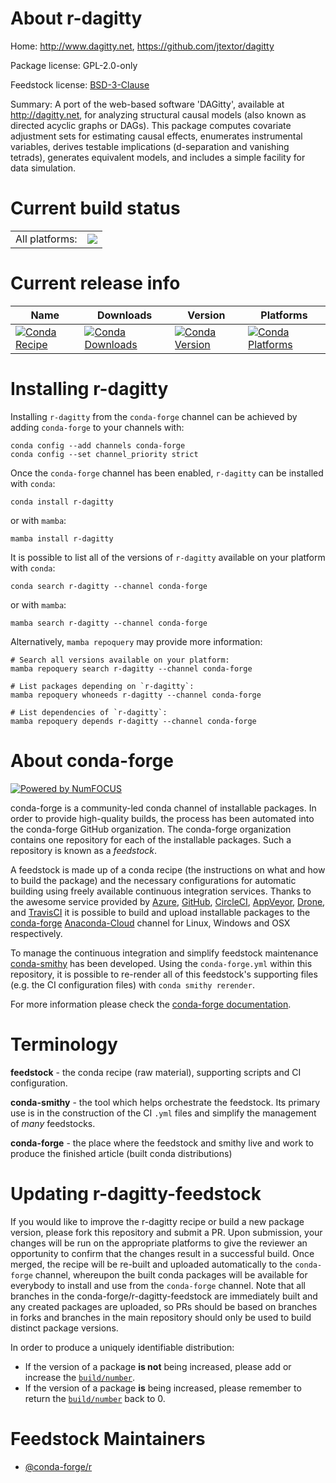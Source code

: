 About r-dagitty
===============

Home: http://www.dagitty.net, https://github.com/jtextor/dagitty

Package license: GPL-2.0-only

Feedstock license: [BSD-3-Clause](https://github.com/conda-forge/r-dagitty-feedstock/blob/main/LICENSE.txt)

Summary: A port of the web-based software 'DAGitty', available at <http://dagitty.net>, for analyzing structural causal models (also known as directed acyclic graphs or DAGs). This package computes covariate adjustment sets for estimating causal effects, enumerates instrumental variables, derives testable implications (d-separation and vanishing tetrads), generates equivalent models, and includes a simple facility for data simulation.

Current build status
====================


<table><tr><td>All platforms:</td>
    <td>
      <a href="https://dev.azure.com/conda-forge/feedstock-builds/_build/latest?definitionId=11173&branchName=main">
        <img src="https://dev.azure.com/conda-forge/feedstock-builds/_apis/build/status/r-dagitty-feedstock?branchName=main">
      </a>
    </td>
  </tr>
</table>

Current release info
====================

| Name | Downloads | Version | Platforms |
| --- | --- | --- | --- |
| [![Conda Recipe](https://img.shields.io/badge/recipe-r--dagitty-green.svg)](https://anaconda.org/conda-forge/r-dagitty) | [![Conda Downloads](https://img.shields.io/conda/dn/conda-forge/r-dagitty.svg)](https://anaconda.org/conda-forge/r-dagitty) | [![Conda Version](https://img.shields.io/conda/vn/conda-forge/r-dagitty.svg)](https://anaconda.org/conda-forge/r-dagitty) | [![Conda Platforms](https://img.shields.io/conda/pn/conda-forge/r-dagitty.svg)](https://anaconda.org/conda-forge/r-dagitty) |

Installing r-dagitty
====================

Installing `r-dagitty` from the `conda-forge` channel can be achieved by adding `conda-forge` to your channels with:

```
conda config --add channels conda-forge
conda config --set channel_priority strict
```

Once the `conda-forge` channel has been enabled, `r-dagitty` can be installed with `conda`:

```
conda install r-dagitty
```

or with `mamba`:

```
mamba install r-dagitty
```

It is possible to list all of the versions of `r-dagitty` available on your platform with `conda`:

```
conda search r-dagitty --channel conda-forge
```

or with `mamba`:

```
mamba search r-dagitty --channel conda-forge
```

Alternatively, `mamba repoquery` may provide more information:

```
# Search all versions available on your platform:
mamba repoquery search r-dagitty --channel conda-forge

# List packages depending on `r-dagitty`:
mamba repoquery whoneeds r-dagitty --channel conda-forge

# List dependencies of `r-dagitty`:
mamba repoquery depends r-dagitty --channel conda-forge
```


About conda-forge
=================

[![Powered by
NumFOCUS](https://img.shields.io/badge/powered%20by-NumFOCUS-orange.svg?style=flat&colorA=E1523D&colorB=007D8A)](https://numfocus.org)

conda-forge is a community-led conda channel of installable packages.
In order to provide high-quality builds, the process has been automated into the
conda-forge GitHub organization. The conda-forge organization contains one repository
for each of the installable packages. Such a repository is known as a *feedstock*.

A feedstock is made up of a conda recipe (the instructions on what and how to build
the package) and the necessary configurations for automatic building using freely
available continuous integration services. Thanks to the awesome service provided by
[Azure](https://azure.microsoft.com/en-us/services/devops/), [GitHub](https://github.com/),
[CircleCI](https://circleci.com/), [AppVeyor](https://www.appveyor.com/),
[Drone](https://cloud.drone.io/welcome), and [TravisCI](https://travis-ci.com/)
it is possible to build and upload installable packages to the
[conda-forge](https://anaconda.org/conda-forge) [Anaconda-Cloud](https://anaconda.org/)
channel for Linux, Windows and OSX respectively.

To manage the continuous integration and simplify feedstock maintenance
[conda-smithy](https://github.com/conda-forge/conda-smithy) has been developed.
Using the ``conda-forge.yml`` within this repository, it is possible to re-render all of
this feedstock's supporting files (e.g. the CI configuration files) with ``conda smithy rerender``.

For more information please check the [conda-forge documentation](https://conda-forge.org/docs/).

Terminology
===========

**feedstock** - the conda recipe (raw material), supporting scripts and CI configuration.

**conda-smithy** - the tool which helps orchestrate the feedstock.
                   Its primary use is in the construction of the CI ``.yml`` files
                   and simplify the management of *many* feedstocks.

**conda-forge** - the place where the feedstock and smithy live and work to
                  produce the finished article (built conda distributions)


Updating r-dagitty-feedstock
============================

If you would like to improve the r-dagitty recipe or build a new
package version, please fork this repository and submit a PR. Upon submission,
your changes will be run on the appropriate platforms to give the reviewer an
opportunity to confirm that the changes result in a successful build. Once
merged, the recipe will be re-built and uploaded automatically to the
`conda-forge` channel, whereupon the built conda packages will be available for
everybody to install and use from the `conda-forge` channel.
Note that all branches in the conda-forge/r-dagitty-feedstock are
immediately built and any created packages are uploaded, so PRs should be based
on branches in forks and branches in the main repository should only be used to
build distinct package versions.

In order to produce a uniquely identifiable distribution:
 * If the version of a package **is not** being increased, please add or increase
   the [``build/number``](https://docs.conda.io/projects/conda-build/en/latest/resources/define-metadata.html#build-number-and-string).
 * If the version of a package **is** being increased, please remember to return
   the [``build/number``](https://docs.conda.io/projects/conda-build/en/latest/resources/define-metadata.html#build-number-and-string)
   back to 0.

Feedstock Maintainers
=====================

* [@conda-forge/r](https://github.com/conda-forge/r/)

